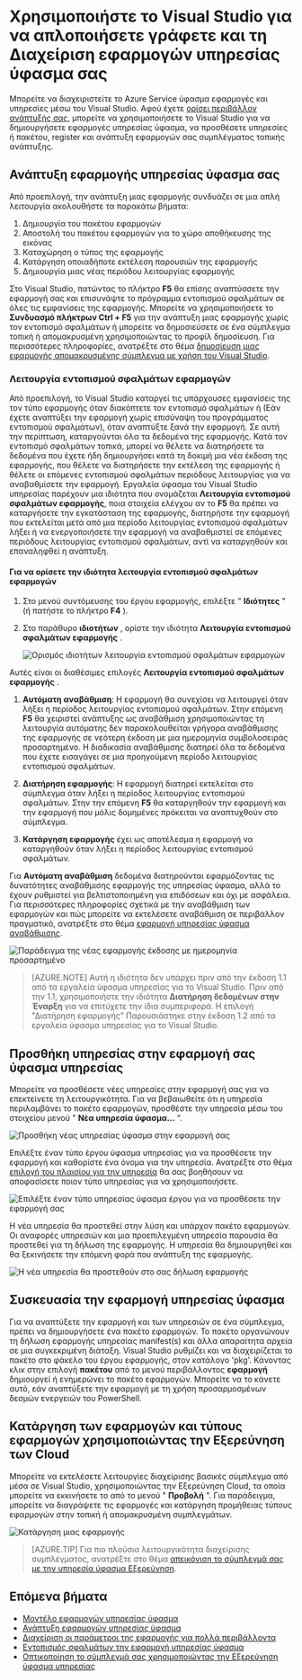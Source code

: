 <properties
   pageTitle="Διαχειριστείτε τις εφαρμογές σας στο Visual Studio | Microsoft Azure"
   description="Χρησιμοποιήστε το Visual Studio για να δημιουργήσετε, την ανάπτυξη, συσκευασία, ανάπτυξης και εντοπισμός σφαλμάτων εφαρμογών υπηρεσίας ύφασμα και των υπηρεσιών σας."
   services="service-fabric"
   documentationCenter=".net"
   authors="seanmck"
   manager="timlt"
   editor=""/>

<tags
   ms.service="service-fabric"
   ms.devlang="dotnet"
   ms.topic="article"
   ms.tgt_pltfrm="na"
   ms.workload="na"
   ms.date="09/09/2016"
   ms.author="seanmck;mikhegn"/>

# <a name="use-visual-studio-to-simplify-writing-and-managing-your-service-fabric-applications"></a>Χρησιμοποιήστε το Visual Studio για να απλοποιήσετε γράφετε και τη Διαχείριση εφαρμογών υπηρεσίας ύφασμα σας

Μπορείτε να διαχειριστείτε το Azure Service ύφασμα εφαρμογές και υπηρεσίες μέσω του Visual Studio. Αφού έχετε [ορίσει περιβάλλον ανάπτυξής σας](service-fabric-get-started.md), μπορείτε να χρησιμοποιήσετε το Visual Studio για να δημιουργήσετε εφαρμογές υπηρεσίας ύφασμα, να προσθέσετε υπηρεσίες ή πακέτου, register και ανάπτυξη εφαρμογών σας συμπλέγματος τοπικής ανάπτυξης.

## <a name="deploy-your-service-fabric-application"></a>Ανάπτυξη εφαρμογής υπηρεσίας ύφασμα σας

Από προεπιλογή, την ανάπτυξη μιας εφαρμογής συνδυάζει σε μια απλή λειτουργία ακολουθήστε τα παρακάτω βήματα:

1. Δημιουργία του πακέτου εφαρμογών
2. Αποστολή του πακέτου εφαρμογών για το χώρο αποθήκευσης της εικόνας
3. Καταχώρηση ο τύπος της εφαρμογής
4. Κατάργηση οποιαδήποτε εκτέλεση παρουσιών της εφαρμογής
5. Δημιουργία μιας νέας περιόδου λειτουργίας εφαρμογής

Στο Visual Studio, πατώντας το πλήκτρο **F5** θα επίσης αναπτύσσετε την εφαρμογή σας και επισυνάψτε το πρόγραμμα εντοπισμού σφαλμάτων σε όλες τις εμφανίσεις της εφαρμογής. Μπορείτε να χρησιμοποιήσετε το **Συνδυασμό πλήκτρων Ctrl + F5** για την ανάπτυξη μιας εφαρμογής χωρίς τον εντοπισμό σφαλμάτων ή μπορείτε να δημοσιεύσετε σε ένα σύμπλεγμα τοπική ή απομακρυσμένη χρησιμοποιώντας το προφίλ δημοσίευση. Για περισσότερες πληροφορίες, ανατρέξτε στο θέμα [δημοσίευση μιας εφαρμογής απομακρυσμένης σύμπλεγμα με χρήση του Visual Studio](service-fabric-publish-app-remote-cluster.md).

### <a name="application-debug-mode"></a>Λειτουργία εντοπισμού σφαλμάτων εφαρμογών

Από προεπιλογή, το Visual Studio καταργεί τις υπάρχουσες εμφανίσεις της τον τύπο εφαρμογής όταν διακόπτετε τον εντοπισμό σφαλμάτων ή (Εάν έχετε αναπτύξει την εφαρμογή χωρίς επισύναψη του προγράμματος εντοπισμού σφαλμάτων), όταν αναπτύξτε ξανά την εφαρμογή. Σε αυτή την περίπτωση, καταργούνται όλα τα δεδομένα της εφαρμογής. Κατά τον εντοπισμό σφαλμάτων τοπικά, μπορεί να θέλετε να διατηρήσετε τα δεδομένα που έχετε ήδη δημιουργήσει κατά τη δοκιμή μια νέα έκδοση της εφαρμογής, που θέλετε να διατηρήσετε την εκτέλεση της εφαρμογής ή θέλετε οι επόμενες εντοπισμού σφαλμάτων περιόδους λειτουργίας για να αναβαθμίσετε την εφαρμογή. Εργαλεία ύφασμα του Visual Studio υπηρεσίας παρέχουν μια ιδιότητα που ονομάζεται **Λειτουργία εντοπισμού σφαλμάτων εφαρμογής**, ποια στοιχεία ελέγχου αν το **F5** θα πρέπει να καταργήσετε την εγκατάσταση της εφαρμογής, διατηρήστε την εφαρμογή που εκτελείται μετά από μια περίοδο λειτουργίας εντοπισμού σφαλμάτων λήξει ή να ενεργοποιήσετε την εφαρμογή να αναβαθμιστεί σε επόμενες περιόδους λειτουργίας εντοπισμού σφαλμάτων, αντί να καταργηθούν και επαναληφθεί η ανάπτυξη.

#### <a name="to-set-the-application-debug-mode-property"></a>Για να ορίσετε την ιδιότητα λειτουργία εντοπισμού σφαλμάτων εφαρμογών

1. Στο μενού συντόμευσης του έργου εφαρμογής, επιλέξτε " **Ιδιότητες** " (ή πατήστε το πλήκτρο **F4** ).
2. Στο παράθυρο **ιδιοτήτων** , ορίστε την ιδιότητα **Λειτουργία εντοπισμού σφαλμάτων εφαρμογής** .

    ![Ορισμός ιδιοτήτων λειτουργία εντοπισμού σφαλμάτων εφαρμογών][debugmodeproperty]

Αυτές είναι οι διαθέσιμες επιλογές **Λειτουργία εντοπισμού σφαλμάτων εφαρμογής** .

1. **Αυτόματη αναβάθμιση**: Η εφαρμογή θα συνεχίσει να λειτουργεί όταν λήξει η περίοδος λειτουργίας εντοπισμού σφαλμάτων. Στην επόμενη **F5** θα χειριστεί ανάπτυξης ως αναβάθμιση χρησιμοποιώντας τη λειτουργία αυτόματης δεν παρακολουθείται γρήγορα αναβάθμισης της εφαρμογής σε νεότερη έκδοση με μια ημερομηνία συμβολοσειράς προσαρτημένο. Η διαδικασία αναβάθμισης διατηρεί όλα τα δεδομένα που έχετε εισαγάγει σε μια προηγούμενη περίοδο λειτουργίας εντοπισμού σφαλμάτων.

2. **Διατήρηση εφαρμογής**: Η εφαρμογή διατηρεί εκτελείται στο σύμπλεγμα όταν λήξει η περίοδος λειτουργίας εντοπισμού σφαλμάτων. Στην την επόμενη **F5** θα καταργηθούν την εφαρμογή και την εφαρμογή που μόλις δομημένες πρόκειται να αναπτυχθούν στο σύμπλεγμα.

3. **Κατάργηση εφαρμογής** έχει ως αποτέλεσμα η εφαρμογή να καταργηθούν όταν λήξει η περίοδος λειτουργίας εντοπισμού σφαλμάτων.

Για **Αυτόματη αναβάθμιση** δεδομένα διατηρούνται εφαρμόζοντας τις δυνατότητες αναβάθμισης εφαρμογής της υπηρεσίας ύφασμα, αλλά το έχουν ρυθμιστεί για βελτιστοποιημένη για επιδόσεων και όχι με ασφάλεια. Για περισσότερες πληροφορίες σχετικά με την αναβάθμιση των εφαρμογών και πώς μπορείτε να εκτελέσετε αναβάθμιση σε περιβάλλον πραγματικό, ανατρέξτε στο θέμα [εφαρμογή υπηρεσίας ύφασμα αναβάθμισης](service-fabric-application-upgrade.md).

![Παράδειγμα της νέας εφαρμογής έκδοσης με ημερομηνία προσαρτημένο][preservedata]

>[AZURE.NOTE] Αυτή η ιδιότητα δεν υπάρχει πριν από την έκδοση 1.1 από τα εργαλεία ύφασμα υπηρεσίας για το Visual Studio. Πριν από την 1.1, χρησιμοποιήστε την ιδιότητα **Διατήρηση δεδομένων στην Έναρξη** για να επιτύχετε την ίδια συμπεριφορά. Η επιλογή "Διατήρηση εφαρμογής" Παρουσιάστηκε στην έκδοση 1.2 από τα εργαλεία ύφασμα υπηρεσίας για το Visual Studio.

## <a name="add-a-service-to-your-service-fabric-application"></a>Προσθήκη υπηρεσίας στην εφαρμογή σας ύφασμα υπηρεσίας

Μπορείτε να προσθέσετε νέες υπηρεσίες στην εφαρμογή σας για να επεκτείνετε τη λειτουργικότητα.  Για να βεβαιωθείτε ότι η υπηρεσία περιλαμβάνει το πακέτο εφαρμογών, προσθέστε την υπηρεσία μέσω του στοιχείου μενού " **Νέα υπηρεσία ύφασμα...** ".

![Προσθήκη νέας υπηρεσίας ύφασμα στην εφαρμογή σας][newservice]

Επιλέξτε έναν τύπο έργου ύφασμα υπηρεσίας για να προσθέσετε την εφαρμογή και καθορίστε ένα όνομα για την υπηρεσία.  Ανατρέξτε στο θέμα [επιλογή του πλαισίου για την υπηρεσία](service-fabric-choose-framework.md) θα σας βοηθήσουν να αποφασίσετε ποιον τύπο υπηρεσίας για να χρησιμοποιήσετε.

![Επιλέξτε έναν τύπο υπηρεσίας ύφασμα έργου για να προσθέσετε την εφαρμογή σας][addserviceproject]

Η νέα υπηρεσία θα προστεθεί στην λύση και υπάρχον πακέτο εφαρμογών. Οι αναφορές υπηρεσιών και μια προεπιλεγμένη υπηρεσία παρουσία θα προστεθεί για τη δήλωση της εφαρμογής. Η υπηρεσία θα δημιουργηθεί και θα ξεκινήσετε την επόμενη φορά που ανάπτυξη της εφαρμογής.

![Η νέα υπηρεσία θα προστεθούν στο σας δήλωση εφαρμογής][newserviceapplicationmanifest]

## <a name="package-your-service-fabric-application"></a>Συσκευασία την εφαρμογή υπηρεσίας ύφασμα

Για να αναπτύξετε την εφαρμογή και των υπηρεσιών σε ένα σύμπλεγμα, πρέπει να δημιουργήσετε ένα πακέτο εφαρμογών.  Το πακέτο οργανώνουν τη δήλωση εφαρμογής υπηρεσίας manifest(s) και άλλα απαραίτητα αρχεία σε μια συγκεκριμένη διάταξη.  Visual Studio ρυθμίζει και να διαχειρίζεται το πακέτο στο φάκελο του έργου εφαρμογής, στον κατάλογο 'pkg'.  Κάνοντας κλικ στην επιλογή **πακέτου** από το μενού περιβάλλοντος **εφαρμογή** δημιουργεί ή ενημερώνει το πακέτο εφαρμογών.  Μπορείτε να το κάνετε αυτό, εάν αναπτύξετε την εφαρμογή με τη χρήση προσαρμοσμένων δεσμών ενεργειών του PowerShell.

## <a name="remove-applications-and-application-types-using-cloud-explorer"></a>Κατάργηση των εφαρμογών και τύπους εφαρμογών χρησιμοποιώντας την Εξερεύνηση των Cloud

Μπορείτε να εκτελέσετε λειτουργίες διαχείρισης βασικές σύμπλεγμα από μέσα σε Visual Studio, χρησιμοποιώντας την Εξερεύνηση Cloud, τα οποία μπορείτε να εκκινήσετε το από το μενού " **Προβολή** ". Για παράδειγμα, μπορείτε να διαγράψετε τις εφαρμογές και κατάργηση προμήθειας τύπους εφαρμογών στην τοπική ή απομακρυσμένη συμπλεγμάτων.

![Κατάργηση μιας εφαρμογής](./media/service-fabric-manage-application-in-visual-studio/removeapplication.png)

>[AZURE.TIP] Για πιο πλούσια λειτουργικότητα διαχείρισης συμπλέγματος, ανατρέξτε στο θέμα [απεικόνιση το σύμπλεγμά σας με την υπηρεσία ύφασμα Εξερεύνηση](service-fabric-visualizing-your-cluster.md).


<!--Every topic should have next steps and links to the next logical set of content to keep the customer engaged-->
## <a name="next-steps"></a>Επόμενα βήματα

- [Μοντέλο εφαρμογών υπηρεσίας ύφασμα](service-fabric-application-model.md)
- [Ανάπτυξη εφαρμογών υπηρεσίας ύφασμα](service-fabric-deploy-remove-applications.md)
- [Διαχείριση οι παράμετροι της εφαρμογής για πολλά περιβάλλοντα](service-fabric-manage-multiple-environment-app-configuration.md)
- [Εντοπισμός σφαλμάτων την εφαρμογή υπηρεσίας ύφασμα](service-fabric-debugging-your-application.md)
- [Οπτικοποίηση το σύμπλεγμά σας χρησιμοποιώντας την Εξερεύνηση ύφασμα υπηρεσίας](service-fabric-visualizing-your-cluster.md)

<!--Image references-->
[addserviceproject]:./media/service-fabric-manage-application-in-visual-studio/addserviceproject.png
[manageservicefabric]: ./media/service-fabric-manage-application-in-visual-studio/manageservicefabric.png
[newservice]:./media/service-fabric-manage-application-in-visual-studio/newservice.png
[newserviceapplicationmanifest]:./media/service-fabric-manage-application-in-visual-studio/newserviceapplicationmanifest.png
[preservedata]:./media/service-fabric-manage-application-in-visual-studio/preservedata.png
[debugmodeproperty]:./media/service-fabric-manage-application-in-visual-studio/debugmodeproperty.png
